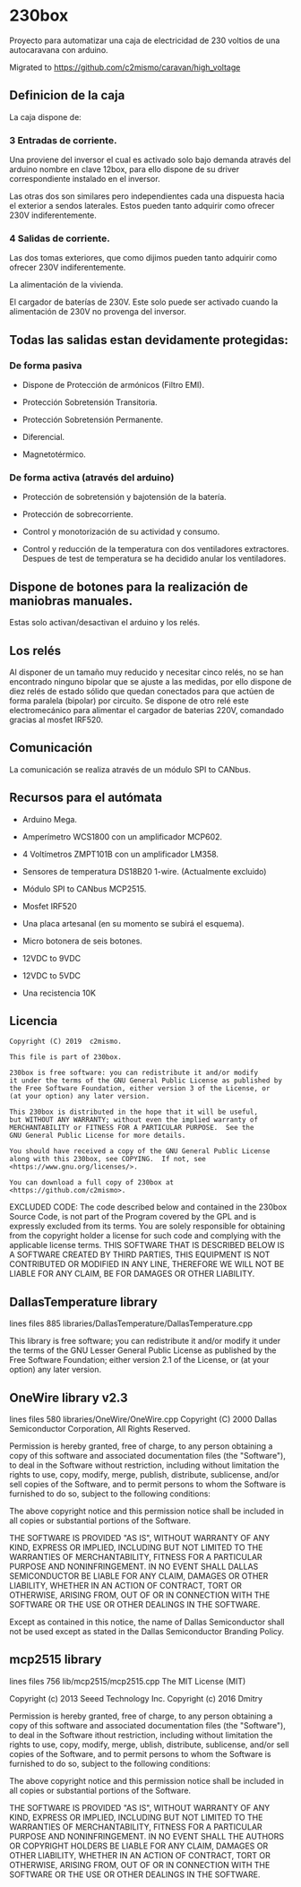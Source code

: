 # 230box

Proyecto para automatizar una caja de electricidad de 230 voltios de una autocaravana con arduino.

Migrated to <https://github.com/c2mismo/caravan/high_voltage>

## Definicion de la caja

La caja dispone de:

### 3 Entradas de corriente.

Una proviene del inversor el cual es activado solo bajo demanda através del arduino nombre
en clave 12box, para ello dispone de su driver correspondiente instalado en el inversor.

Las otras dos son similares pero independientes cada una dispuesta hacia el exterior a sendos laterales. Estos pueden tanto adquirir como ofrecer 230V indiferentemente.

### 4 Salidas de corriente.

Las dos tomas exteriores, que como dijimos pueden tanto adquirir como ofrecer 230V indiferentemente.

La alimentación de la vivienda.

El cargador de baterías de 230V. Este solo puede ser activado cuando la alimentación de 230V no provenga del inversor.

## Todas las salidas estan devidamente protegidas:

### De forma pasiva

* Dispone de Protección de armónicos (Filtro EMI).

* Protección Sobretensión Transitoria.

* Protección Sobretensión Permanente.

* Diferencial.

* Magnetotérmico.

### De forma activa (através del arduino)

* Protección de sobretensión y bajotensión de la batería.

* Protección de sobrecorriente.

* Control y monotorización de su actividad y consumo.

* Control y reducción de la temperatura con dos ventiladores extractores.
  Despues de test de temperatura se ha decidido anular los ventiladores.


## Dispone de botones para la realización de maniobras manuales.

Estas solo activan/desactivan el arduino y los relés.

## Los relés

Al disponer de un tamaño muy reducido y necesitar cinco relés, no se han encontrado ninguno bipolar que se ajuste a las medidas, por ello dispone de diez relés de estado sólido que quedan conectados para que actúen de forma paralela (bipolar) por circuito.
Se dispone de otro relé este electromecánico para alimentar el cargador de baterias 220V,
comandado gracias al mosfet IRF520.

## Comunicación

La comunicación se realiza através de un módulo SPI to CANbus.


## Recursos para el autómata

* Arduino Mega.

* Amperímetro WCS1800 con un amplificador MCP602.

* 4 Voltímetros ZMPT101B con un amplificador LM358.

* Sensores de temperatura DS18B20 1-wire. (Actualmente excluido)

* Módulo SPI to CANbus MCP2515.

* Mosfet IRF520

* Una placa artesanal (en su momento se subirá el esquema).

* Micro botonera de seis botones.

* 12VDC to 9VDC

* 12VDC to 5VDC

* Una recistencia 10K


## Licencia


    Copyright (C) 2019  c2mismo.

    This file is part of 230box.

    230box is free software: you can redistribute it and/or modify
    it under the terms of the GNU General Public License as published by
    the Free Software Foundation, either version 3 of the License, or
    (at your option) any later version.

    This 230box is distributed in the hope that it will be useful,
    but WITHOUT ANY WARRANTY; without even the implied warranty of
    MERCHANTABILITY or FITNESS FOR A PARTICULAR PURPOSE.  See the
    GNU General Public License for more details.

    You should have received a copy of the GNU General Public License
    along with this 230box, see COPYING.  If not, see <https://www.gnu.org/licenses/>.

    You can download a full copy of 230box at <https://github.com/c2mismo>.




  EXCLUDED CODE:
    The code described below and contained in the 230box Source Code,
    is not part of the Program covered by the GPL and is expressly excluded
    from its terms.  You are solely responsible for obtaining from
    the copyright holder a license for such code and complying with
    the applicable license terms.
    THIS SOFTWARE THAT IS DESCRIBED BELOW IS A SOFTWARE CREATED BY
    THIRD PARTIES, THIS EQUIPMENT IS NOT CONTRIBUTED OR MODIFIED
    IN ANY LINE, THEREFORE WE WILL NOT BE LIABLE FOR ANY CLAIM,
    BE FOR DAMAGES OR OTHER LIABILITY.

  DallasTemperature library
---------------------------------------------------------------------------
  lines   files
  885     libraries/DallasTemperature/DallasTemperature.cpp

  This library is free software; you can redistribute it and/or
  modify it under the terms of the GNU Lesser General Public
  License as published by the Free Software Foundation; either
  version 2.1 of the License, or (at your option) any later version.


  OneWire library v2.3
---------------------------------------------------------------------------
  lines   files
  580     libraries/OneWire/OneWire.cpp
  Copyright (C) 2000 Dallas Semiconductor Corporation, All Rights Reserved.

  Permission is hereby granted, free of charge, to any person obtaining a
  copy of this software and associated documentation files (the "Software"),
  to deal in the Software without restriction, including without limitation
  the rights to use, copy, modify, merge, publish, distribute, sublicense,
  and/or sell copies of the Software, and to permit persons to whom the
  Software is furnished to do so, subject to the following conditions:

  The above copyright notice and this permission notice shall be included
  in all copies or substantial portions of the Software.

  THE SOFTWARE IS PROVIDED "AS IS", WITHOUT WARRANTY OF ANY KIND, EXPRESS
  OR IMPLIED, INCLUDING BUT NOT LIMITED TO THE WARRANTIES OF
  MERCHANTABILITY,  FITNESS FOR A PARTICULAR PURPOSE AND NONINFRINGEMENT.
  IN NO EVENT SHALL DALLAS SEMICONDUCTOR BE LIABLE FOR ANY CLAIM, DAMAGES
  OR OTHER LIABILITY, WHETHER IN AN ACTION OF CONTRACT, TORT OR OTHERWISE,
  ARISING FROM, OUT OF OR IN CONNECTION WITH THE SOFTWARE OR THE USE OR
  OTHER DEALINGS IN THE SOFTWARE.

  Except as contained in this notice, the name of Dallas Semiconductor
  shall not be used except as stated in the Dallas Semiconductor
  Branding Policy.


  mcp2515 library
---------------------------------------------------------------------------
  lines   files
  756     lib/mcp2515/mcp2515.cpp
  The MIT License (MIT)

  Copyright (c) 2013 Seeed Technology Inc. Copyright (c) 2016 Dmitry

  Permission is hereby granted, free of charge, to any person obtaining a copy of this
  software and associated documentation files (the "Software"), to deal in the Software 
  ithout restriction, including without limitation the rights to use, copy, modify, merge, 
  ublish, distribute, sublicense, and/or sell copies of the Software, and to permit persons
  to whom the Software is furnished to do so, subject to the following conditions:

  The above copyright notice and this permission notice shall be included in all copies or
  substantial portions of the Software.

  THE SOFTWARE IS PROVIDED "AS IS", WITHOUT WARRANTY OF ANY KIND, EXPRESS OR IMPLIED,
  INCLUDING BUT NOT LIMITED TO THE WARRANTIES OF MERCHANTABILITY, FITNESS FOR A PARTICULAR
  PURPOSE AND NONINFRINGEMENT. IN NO EVENT SHALL THE AUTHORS OR COPYRIGHT HOLDERS BE LIABLE
  FOR ANY CLAIM, DAMAGES OR OTHER LIABILITY, WHETHER IN AN ACTION OF CONTRACT, TORT OR
  OTHERWISE, ARISING FROM, OUT OF OR IN CONNECTION WITH THE SOFTWARE OR THE USE OR OTHER
  DEALINGS IN THE SOFTWARE.
